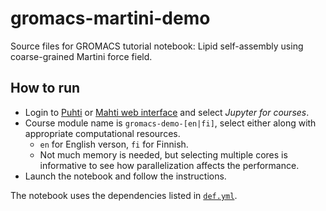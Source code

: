 # gromacs-martini-demo

Source files for GROMACS tutorial notebook: Lipid self-assembly using
coarse-grained Martini force field.

## How to run

* Login to [Puhti](https://www.puhti.csc.fi) or
  [Mahti web interface](https://www.puhti.csc.fi) and select
  *Jupyter for courses*.
* Course module name is `gromacs-demo-[en|fi]`, select either along with
  appropriate computational resources.
  * `en` for English verson, `fi` for Finnish.
  * Not much memory is needed, but selecting multiple cores is informative to
    see how parallelization affects the performance.
* Launch the notebook and follow the instructions.

The notebook uses the dependencies listed in [`def.yml`](def.yml).
